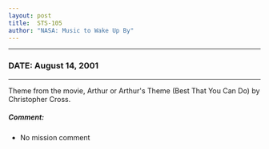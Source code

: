 ```yaml
---
layout: post
title:  STS-105
author: "NASA: Music to Wake Up By"
---
```


----
### DATE: August 14, 2001
----
Theme from the movie, Arthur or Arthur's Theme (Best That You Can Do) by Christopher Cross.

##### Comment:
* No mission comment
